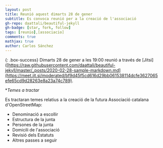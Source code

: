 ```yaml
---
layout: post
title: Reunió aquest dimarts 28 de gener
subtitle: Es convoca reunió per a la creació de l'associació
gh-repo: daattali/beautiful-jekyll
gh-badge: [star, fork, follow]
tags: [reunio],[associacio]
comments: true
mathjax: true
author: Carlos Sánchez
---
```


{: .box-success}
Dimarts 28 de gener a les 19:00 reunió a través de [Jitsi]([https://raw.githubusercontent.com/daattali/beautiful-jekyll/master/_posts/2020-02-28-sample-markdown.md](https://meet.jit.si/moderated/bf9d45f5cd616d29bb061538114dcfe3627065efe65cd9d28263e8a23a74c789).

**Temes a tractar*

Es tractaran temes relatius a la creació de la futura Associació catalana d'OpenStreetMap:
- Denominació a escollir
- Estructura de la junta
- Persones de la junta
- Domicili de l'associació
- Revisió dels Estatuts
- Altres passes a seguir
